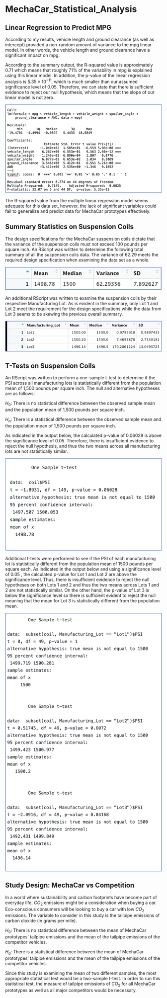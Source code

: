 # MechaCar_Statistical_Analysis

## Linear Regression to Predict MPG

According to my results, vehicle length and ground clearance (as well as intercept) provided a non-random amount of variance to the mpg linear model. In other words, the vehicle length and ground clearance have a significant impact on mpg. 

According to the summary output, the R-squared value is approximately 0.71 which means that roughly 71% of the variability in mpg is explained using this linear model. In addition, the p-value of the linear regression analysis is $5.35\times 10^{-11}$, which is much smaller than our assumed significance level of 0.05. Therefore, we can state that there is sufficient evidence to reject our null hypothesis, which means that the slope of our linear model is not zero.

![Regression Summary](/Resources/Figure1.png)


The R-squared value from the multiple linear regression model seems adequate for this data set, however, the lack of significant variables could fail to generalize and predict data for MechaCar prototypes effectively. 

## Summary Statistics on Suspension Coils

The design specifications for the MechaCar suspension coils dictate that the variance of the suspension coils must not exceed 100 pounds per square inch.  An RScript was written to determine the following total summary of all the suspension coils data. The variance of 62.29 meets the required design specification when examining the data set as a whole.

![Suspension Coils Total Summary](/Resources/Figure4.png)

An additional RScript was written to examine the suspension coils by their respective Manufacturing Lot. As is evident in the summary, only Lot 1 and Lot 2 meet the requirement for the design specifications while the data from Lot 3 seems to be skewing the previous overall summary.

![Suspension Coils Lot Summary](/Resources/Figure5.png)

## T-Tests on Suspension Coils

An RScript was written to perform a one-sample t-test to determine if the PSI across all manufacturing lots is statistically different from the population mean of 1,500 pounds per square inch. The null and alternative hypotheses are as follows:

$H_0$: There is no statistical difference between the observed sample mean and the population mean of 1,500 pounds per square inch. 

$H_a$: There is a statistical difference between the observed sample mean and the population mean of 1,500 pounds per square inch. 

As indicated in the output below, the calculated p-value of 0.06028 is above the significance level of 0.05.  Therefore, there is insufficient evidence to reject the null hypothesis, and thus the two means across all manufacturing lots are not statistically similar. 

![T-Test Results on Total Sample](/Resources/Figure2.png)

Additional t-tests were performed to see if the PSI of each manufacturing lot is statistically different from the population mean of 1500 pounds per square each.  As indicated in the output below and using a significance level of 0.05 , the calculated p-value for Lot 1 and Lot 2 are above the significance level.  Thus, there is insufficient evidence to reject the null hypotheses on both Lots 1 and 2 and thus the two means across Lots 1 and 2 are not statistically similar. On the other hand, the p-value of Lot 3 is below the significance level so there is sufficient evident to reject the null meaning that the mean for Lot 3 is statistically different from the population mean.

![T-Test Results on by Lot](/Resources/Figure3.png)

## Study Design: MechaCar vs Competition

In a world where sustainability and carbon footprints have become part of everyday life, $CO_2$ emissions might be a consideration when buying a car. Eco-conscious consumers will be looking to buy a car with low $CO_2$ emissions. The variable to consider in this study is the tailpipe emissions of carbon dioxide (in grams per mile).

$H_0$: There is no statistical difference between the mean of MechaCar prototypes’ tailpipe emissions and the mean of the tailpipe emissions of the competitor vehicles.

$H_a$: There is a statistical difference between the mean of MechaCar prototypes’ tailpipe emissions and the mean of the tailpipe emissions of the competitor vehicles.

Since this study is examining the mean of two different samples, the most appropriate statistical test would be a two-sample t-test. In order to run this statistical test, the  measure of tailpipe emissions of $CO_2$ for all MechaCar prototypes as well as all major competitors would be necessary.



